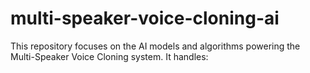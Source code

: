 # multi-speaker-voice-cloning-ai
This repository focuses on the AI models and algorithms powering the Multi-Speaker Voice Cloning system. It handles:
